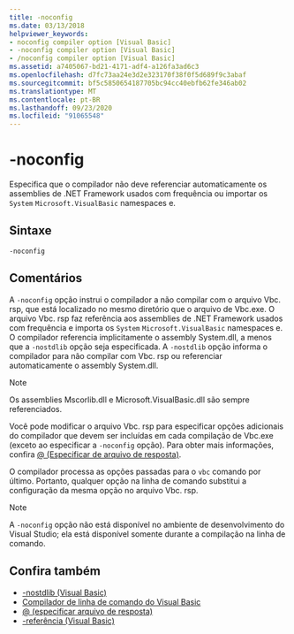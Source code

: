 ```yaml
---
title: -noconfig
ms.date: 03/13/2018
helpviewer_keywords:
- noconfig compiler option [Visual Basic]
- -noconfig compiler option [Visual Basic]
- /noconfig compiler option [Visual Basic]
ms.assetid: a7405067-bd21-4171-adf4-a126fa3ad6c3
ms.openlocfilehash: d7fc73aa24e3d2e323170f38f0f5d689f9c3abaf
ms.sourcegitcommit: bf5c5850654187705bc94cc40ebfb62fe346ab02
ms.translationtype: MT
ms.contentlocale: pt-BR
ms.lasthandoff: 09/23/2020
ms.locfileid: "91065548"
---
```

# <a name="-noconfig"></a>-noconfig

Especifica que o compilador não deve referenciar automaticamente os assemblies de .NET Framework usados com frequência ou importar os `System` `Microsoft.VisualBasic` namespaces e.  
  
## <a name="syntax"></a>Sintaxe  
  
```console  
-noconfig  
```  
  
## <a name="remarks"></a>Comentários  

 A `-noconfig` opção instrui o compilador a não compilar com o arquivo Vbc. rsp, que está localizado no mesmo diretório que o arquivo de Vbc.exe. O arquivo Vbc. rsp faz referência aos assemblies de .NET Framework usados com frequência e importa os `System` `Microsoft.VisualBasic` namespaces e. O compilador referencia implicitamente o assembly System.dll, a menos que a `-nostdlib` opção seja especificada. A `-nostdlib` opção informa o compilador para não compilar com Vbc. rsp ou referenciar automaticamente o assembly System.dll.  
  
> [!NOTE]
> Os assemblies Mscorlib.dll e Microsoft.VisualBasic.dll são sempre referenciados.  
  
 Você pode modificar o arquivo Vbc. rsp para especificar opções adicionais do compilador que devem ser incluídas em cada compilação de Vbc.exe (exceto ao especificar a `-noconfig` opção). Para obter mais informações, confira [@ (Especificar de arquivo de resposta)](specify-response-file.md).  
  
 O compilador processa as opções passadas para o `vbc` comando por último. Portanto, qualquer opção na linha de comando substitui a configuração da mesma opção no arquivo Vbc. rsp.  
  
> [!NOTE]
> A `-noconfig` opção não está disponível no ambiente de desenvolvimento do Visual Studio; ela está disponível somente durante a compilação na linha de comando.  
  
## <a name="see-also"></a>Confira também

- [-nostdlib (Visual Basic)](nostdlib.md)
- [Compilador de linha de comando do Visual Basic](index.md)
- [@ (especificar arquivo de resposta)](specify-response-file.md)
- [-referência (Visual Basic)](reference.md)
